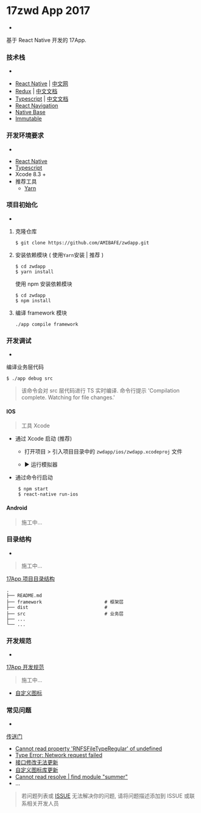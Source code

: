 # 17zwd App 2017
-

基于 React Native 开发的 17App.


### 技术栈
-
* [React Native](http://facebook.github.io/react-native/docs/getting-started.html) | [中文网](http://reactnative.cn/)
* [Redux](https://github.com/reactjs/redux) | [中文文档](http://cn.redux.js.org/)
* [Typescript](https://www.typescriptlang.org/docs/home.html) | [中文文档](https://www.gitbook.com/book/zhongsp/typescript-handbook/details)
* [React Navigation](https://reactnavigation.org/docs/intro/)
* [Native Base](https://nativebase.io/)
* [Immutable](https://facebook.github.io/immutable-js/)



### 开发环境要求
-

* [React Native](http://facebook.github.io/react-native/docs/getting-started.html) 
* [Typescript](https://www.typescriptlang.org/docs/handbook/typescript-in-5-minutes.html)
* Xcode 8.3 +
* 推荐工具
	* [Yarn](https://yarnpkg.com/lang/en/docs/install/)

	
### 项目初始化
-

1. 克隆仓库 

	```
	$ git clone https://github.com/AMIBAFE/zwdapp.git
	```

2. 安装依赖模块 ( 使用`Yarn`安装 | 推荐 )

	```
	$ cd zwdapp 
	$ yarn install           
	```
	使用 npm 安装依赖模块
	
	```
	$ cd zwdapp
	$ npm install  
	```

3. 编译 framework 模块
	
	```
	./app compile framework
	```





### 开发调试
-


编译业务层代码

```
$ ./app debug src
```
	
> 该命令会对 src 层代码进行 TS 实时编译. 
> 命令行提示
> 'Compilation complete. Watching for file changes.'
	

#### IOS

> 工具 Xcode

* 通过 Xcode 启动 (推荐)

	- 打开项目 >  引入项目目录中的 `zwdapp/ios/zwdapp.xcodeproj` 文件
	
	- ▶︎ 运行模拟器 

* 通过命令行启动

	```
	 $ npm start
	 $ react-native run-ios
	```
	
#### Android

> 施工中...

### 目录结构
-

> 施工中...

[17App 项目目录结构]()

```
.
├── README.md
├── framework						# 框架层
├── dist							# 
├── src 							# 业务层
├── ...                              
└── ...   
```


### 开发规范
-

[17App 开发规范](./doc/standard.md)

> 施工中...

* [自定义图标](./doc/standard.md)


### 常见问题
-

[传送门](./doc/FAQ.md)

* [Cannot read property 'RNFSFileTypeRegular' of undefined]()
* [Type Error: Network request failed]()
* [接口修改无法更新](./doc/api.md)
* [自定义图标库更新]()
* [Cannot read resolve | find module "summer"](./doc/FAQ.md)
* ...

> 若问题列表或 [ISSUE]() 无法解决你的问题, 请将问题描述添加到 ISSUE 或联系相关开发人员